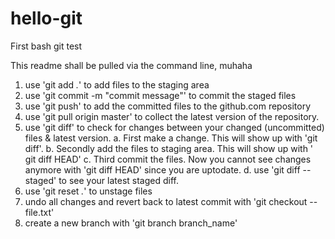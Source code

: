 # hello-git
First bash git test

This readme shall be pulled via the command line, muhaha

1. use 'git add *.*' to add files to the staging area
2. use 'git commit -m "commit message"' to commit the staged files
3. use 'git push' to add the committed files to the github.com repository
4. use 'git pull origin master' to collect the latest version of the repository.
5. use 'git diff' to check for changes between your changed (uncommitted) files & latest version.
	a. First make a change. This will show up with 'git diff'.
	b. Secondly add the files to staging area. This will show up with ' git diff HEAD'
	c. Third commit the files. Now you cannot see changes anymore with 'git diff HEAD' since you are uptodate.
	d. use 'git diff --staged' to see your latest staged diff.
6. use 'git reset *.*' to unstage files
7. undo all changes and revert back to latest commit with 'git checkout -- file.txt'
8. create a new branch with 'git branch branch_name'
